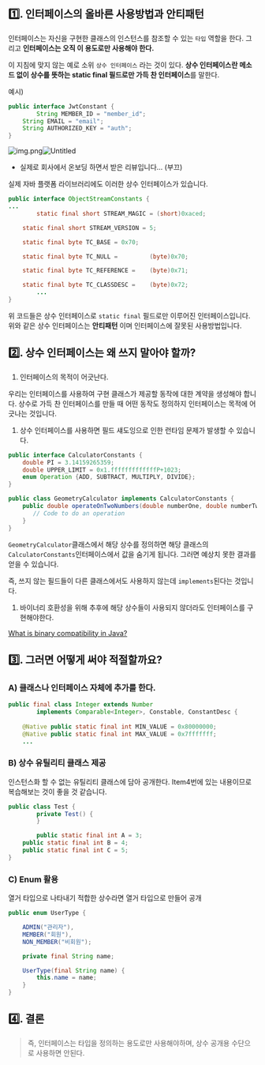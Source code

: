 ## 1️⃣. 인터페이스의 올바른 사용방법과 안티패턴

인터페이스는 자신을 구현한 클래스의 인스턴스를 참조할 수 있는 `타입` 역할을 한다. 그리고 **인터페이스는 오직 이 용도로만 사용해야 한다.**

이 지침에 맞지 않는 예로 소위 `상수 인터페이스` 라는 것이 있다. **상수 인터페이스란 메소드 없이 상수를 뜻하는 static final 필드로만 가득 찬 인터페이스**를 말한다.

예시)

```java
public interface JwtConstant {
		String MEMBER_ID = "member_id";
    String EMAIL = "email";
    String AUTHORIZED_KEY = "auth";
}
```

![img.png](image/img02.png)![Untitled](https://prod-files-secure.s3.us-west-2.amazonaws.com/a7812e84-4697-40a0-8127-3e3229a9a64b/a7b802f9-3592-4e6a-ba47-90bc8f654e46/Untitled.png)

- 실제로 회사에서 온보딩 하면서 받은 리뷰입니다… (부끄)

실제 자바 플랫폼 라이브러리에도 이러한 상수 인터페이스가 있습니다.

```java
public interface ObjectStreamConstants {
...
		static final short STREAM_MAGIC = (short)0xaced;

    static final short STREAM_VERSION = 5;

    static final byte TC_BASE = 0x70;

    static final byte TC_NULL =         (byte)0x70;

    static final byte TC_REFERENCE =    (byte)0x71;

    static final byte TC_CLASSDESC =    (byte)0x72;
		...
}
```

위 코드들은 상수 인터페이스로 `static final` 필드로만 이루어진 인터페이스입니다. 위와 같은 상수 인터페이스는 **안티패턴** 이며 인터페이스에 잘못된 사용방법입니다.

## 2️⃣. 상수 인터페이스는 왜 쓰지 말아야 할까?

1. 인터페이스의 목적이 어긋난다.

우리는 인터페이스를 사용하여 구현 클래스가 제공할 동작에 대한 계약을 생성해야 합니다. 상수로 가득 찬 인터페이스를 만들 때 어떤 동작도 정의하지 인터페이스는 목적에 어긋나는 것입니다.

1. 상수 인터페이스를 사용하면 필드 섀도잉으로 인한 런타임 문제가 발생할 수 있습니다.

```java
public interface CalculatorConstants {
    double PI = 3.14159265359;
    double UPPER_LIMIT = 0x1.fffffffffffffP+1023;
    enum Operation {ADD, SUBTRACT, MULTIPLY, DIVIDE};
}
```

```java
public class GeometryCalculator implements CalculatorConstants {    
    public double operateOnTwoNumbers(double numberOne, double numberTwo, Operation operation) {
       // Code to do an operation
    }
}
```

`GeometryCalculator`클래스에서 해당 상수를 정의하면 해당 클래스의 `CalculatorConstants`인터페이스에서 값을 숨기게 됩니다. 그러면 예상치 못한 결과를 얻을 수 있습니다.

즉, 쓰지 않는 필드들이 다른 클래스에서도 사용하지 않는데 `implements`된다는 것입니다.

1. 바이너리 호환성을 위해 추후에 해당 상수들이 사용되지 않더라도 인터페이스를 구현해야한다.

[What is binary compatibility in Java?](https://stackoverflow.com/questions/14973380/what-is-binary-compatibility-in-java)

## 3️⃣. 그러면 어떻게 써야 적절할까요?

### A) 클래스나 인터페이스 자체에 추가를 한다.

```java
public final class Integer extends Number
        implements Comparable<Integer>, Constable, ConstantDesc {
    
    @Native public static final int MIN_VALUE = 0x80000000;
    @Native public static final int MAX_VALUE = 0x7fffffff;
    ...
```

### B) 상수 유틸리티 클래스 제공

인스턴스화 할 수 없는 유틸리티 클래스에 담아 공개한다. Item4번에 있는 내용이므로 복습해보는 것이 좋을 것 같습니다.

```java
public class Test {
		private Test() {
		}

		public static final int A = 3;
    public static final int B = 4;
    public static final int C = 5;
}
```

### C) Enum 활용

열거 타입으로 나타내기 적합한 상수라면 열거 타입으로 만들어 공개

```java
public enum UserType {

    ADMIN("관리자"),
    MEMBER("회원"),
    NON_MEMBER("비회원");

    private final String name;

    UserType(final String name) {
        this.name = name;
    }
}
```

## 4️⃣. 결론

> 즉, 인터페이스는 타입을 정의하는 용도로만 사용해야하며, 상수 공개용 수단으로 사용하면 안된다.
>